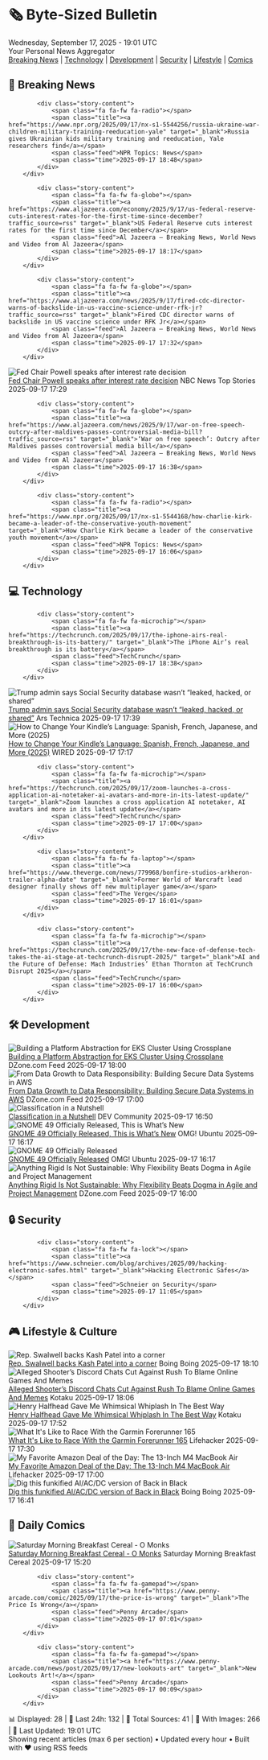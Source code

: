 <!-- Processing 54 RSS feeds at 2025-09-17 19:01:32 UTC -->
<!-- Processing: XKCD -->
<!-- Processing: Penny Arcade -->
<!-- Processing: Poorly Drawn Lines -->
<!-- Processing: Dilbert -->
<!-- Processing: Cyanide & Happiness -->
<!-- Processing: Questionable Content -->
<!-- Processing: Girl Genius -->
<!-- Processing: Dinosaur Comics -->
<!-- Processing: CNN Top Stories -->
<!-- Processing: CNN Breaking News -->
<!-- Processing: Al Jazeera Breaking News -->
<!-- Processing: NPR News -->
<!-- Processing: CBC News -->
<!-- Error processing https://rss.cbc.ca/lineup/topstories.xml: The read operation timed out -->
<!-- Processing: Reuters Top News -->
<!-- Processing: Reuters World News -->
<!-- Processing: NBC News Breaking -->
<!-- Processing: Sky News World -->
<!-- Processing: TechCrunch -->
<!-- Processing: Ars Technica -->
<!-- Processing: Slashdot -->
<!-- Processing: StackOverflow Blog -->
<!-- Processing: It's FOSS -->
<!-- Error processing https://itsfoss.com/rss/: The read operation timed out -->
<!-- Processing: OMG! Ubuntu -->
<!-- Processing: Red Hat Blog -->
<!-- Processing: GitHub Blog -->
<!-- Processing: GitLab Blog -->
<!-- Processing: InfoQ -->
<!-- Processing: DZone -->
<!-- Processing: The Pragmatic Engineer -->
<!-- Processing: Lifehacker -->
<!-- Processing: Kotaku -->
<!-- Processing: Boing Boing -->
<!-- Processing: Krebs on Security -->
<!-- Processing: Schneier on Security -->
<!-- Generated 11 new posts out of 34 feeds processed -->
<div class="newspaper-header">
    <h1 class="newspaper-title">🗞️ Byte-Sized Bulletin</h1>
    <div class="newspaper-date">Wednesday, September 17, 2025 - 19:01 UTC</div>
    <div class="newspaper-subtitle">Your Personal News Aggregator</div>
</div>

<div class="newspaper-nav">
    <a href="#breaking">Breaking News</a> |
    <a href="#tech">Technology</a> |
    <a href="#dev">Development</a> |
    <a href="#security">Security</a> |
    <a href="#lifestyle">Lifestyle</a> |
    <a href="#webcomics">Comics</a>
</div>

<div class="news-section breaking-news" id="breaking">
<h2 class="section-header">🚨 Breaking News</h2>
<div class="stories-container">
<div class="story">
            
            <div class="story-content">
                <span class="fa fa-fw fa-radio"></span>
                <span class="title"><a href="https://www.npr.org/2025/09/17/nx-s1-5544256/russia-ukraine-war-children-military-training-reeducation-yale" target="_blank">Russia gives Ukrainian kids military training and reeducation, Yale researchers find</a></span>
                <span class="feed">NPR Topics: News</span>
                <span class="time">2025-09-17 18:48</span>
            </div>
        </div>
<div class="story">
            
            <div class="story-content">
                <span class="fa fa-fw fa-globe"></span>
                <span class="title"><a href="https://www.aljazeera.com/economy/2025/9/17/us-federal-reserve-cuts-interest-rates-for-the-first-time-since-december?traffic_source=rss" target="_blank">US Federal Reserve cuts interest rates for the first time since December</a></span>
                <span class="feed">Al Jazeera – Breaking News, World News and Video from Al Jazeera</span>
                <span class="time">2025-09-17 18:17</span>
            </div>
        </div>
<div class="story">
            
            <div class="story-content">
                <span class="fa fa-fw fa-globe"></span>
                <span class="title"><a href="https://www.aljazeera.com/news/2025/9/17/fired-cdc-director-warns-of-backslide-in-us-vaccine-science-under-rfk-jr?traffic_source=rss" target="_blank">Fired CDC director warns of backslide in US vaccine science under RFK Jr</a></span>
                <span class="feed">Al Jazeera – Breaking News, World News and Video from Al Jazeera</span>
                <span class="time">2025-09-17 17:32</span>
            </div>
        </div>
<div class="story">
            <img src="https://media-cldnry.s-nbcnews.com/image/upload/t_fit_1500w/mpx/2704722219/2025_09/jerome_powell-lufc2p.jpg" alt="Fed Chair Powell speaks after interest rate decision" class="story-image" loading="lazy" onerror="this.style.display='none'">
            <div class="story-content">
                <span class="fa fa-fw fa-broadcast-tower"></span>
                <span class="title"><a href="https://www.nbcnews.com/video/watch-live-fed-chair-powell-speaks-after-interest-rate-decision-247769157781" target="_blank">Fed Chair Powell speaks after interest rate decision</a></span>
                <span class="feed">NBC News Top Stories</span>
                <span class="time">2025-09-17 17:29</span>
            </div>
        </div>
<div class="story">
            
            <div class="story-content">
                <span class="fa fa-fw fa-globe"></span>
                <span class="title"><a href="https://www.aljazeera.com/news/2025/9/17/war-on-free-speech-outcry-after-maldives-passes-controversial-media-bill?traffic_source=rss" target="_blank">‘War on free speech’: Outcry after Maldives passes controversial media bill</a></span>
                <span class="feed">Al Jazeera – Breaking News, World News and Video from Al Jazeera</span>
                <span class="time">2025-09-17 16:38</span>
            </div>
        </div>
<div class="story">
            
            <div class="story-content">
                <span class="fa fa-fw fa-radio"></span>
                <span class="title"><a href="https://www.npr.org/2025/09/17/nx-s1-5544168/how-charlie-kirk-became-a-leader-of-the-conservative-youth-movement" target="_blank">How Charlie Kirk became a leader of the conservative youth movement</a></span>
                <span class="feed">NPR Topics: News</span>
                <span class="time">2025-09-17 16:06</span>
            </div>
        </div>
</div>
</div>
<div class="news-section tech-news" id="tech">
<h2 class="section-header">💻 Technology</h2>
<div class="stories-container">
<div class="story">
            
            <div class="story-content">
                <span class="fa fa-fw fa-microchip"></span>
                <span class="title"><a href="https://techcrunch.com/2025/09/17/the-iphone-airs-real-breakthrough-is-its-battery/" target="_blank">The iPhone Air’s real breakthrough is its battery</a></span>
                <span class="feed">TechCrunch</span>
                <span class="time">2025-09-17 18:38</span>
            </div>
        </div>
<div class="story">
            <img src="https://cdn.arstechnica.net/wp-content/uploads/2025/03/delete-doge-500x500-1742411613.jpg" alt="Trump admin says Social Security database wasn’t “leaked, hacked, or shared”" class="story-image" loading="lazy" onerror="this.style.display='none'">
            <div class="story-content">
                <span class="fa fa-fw fa-cog"></span>
                <span class="title"><a href="https://arstechnica.com/tech-policy/2025/09/trump-admin-denies-doge-put-social-security-data-into-insecure-cloud-system/" target="_blank">Trump admin says Social Security database wasn’t “leaked, hacked, or shared”</a></span>
                <span class="feed">Ars Technica</span>
                <span class="time">2025-09-17 17:39</span>
            </div>
        </div>
<div class="story">
            <img src="https://media.wired.com/photos/68c9ff081b7c6d3f808ffd96/master/pass/Your%20Kindle%20Can%20Speak%20Multiple%20Languages.png" alt="How to Change Your Kindle’s Language: Spanish, French, Japanese, and More (2025)" class="story-image" loading="lazy" onerror="this.style.display='none'">
            <div class="story-content">
                <span class="fa fa-fw fa-bolt"></span>
                <span class="title"><a href="https://www.wired.com/story/how-to-change-kindle-language/" target="_blank">How to Change Your Kindle’s Language: Spanish, French, Japanese, and More (2025)</a></span>
                <span class="feed">WIRED</span>
                <span class="time">2025-09-17 17:17</span>
            </div>
        </div>
<div class="story">
            
            <div class="story-content">
                <span class="fa fa-fw fa-microchip"></span>
                <span class="title"><a href="https://techcrunch.com/2025/09/17/zoom-launches-a-cross-application-ai-notetaker-ai-avatars-and-more-in-its-latest-update/" target="_blank">Zoom launches a cross application AI notetaker, AI avatars and more in its latest update</a></span>
                <span class="feed">TechCrunch</span>
                <span class="time">2025-09-17 17:00</span>
            </div>
        </div>
<div class="story">
            
            <div class="story-content">
                <span class="fa fa-fw fa-laptop"></span>
                <span class="title"><a href="https://www.theverge.com/news/779968/bonfire-studios-arkheron-trailer-alpha-date" target="_blank">Former World of Warcraft lead designer finally shows off new multiplayer game</a></span>
                <span class="feed">The Verge</span>
                <span class="time">2025-09-17 16:01</span>
            </div>
        </div>
<div class="story">
            
            <div class="story-content">
                <span class="fa fa-fw fa-microchip"></span>
                <span class="title"><a href="https://techcrunch.com/2025/09/17/the-new-face-of-defense-tech-takes-the-ai-stage-at-techcrunch-disrupt-2025/" target="_blank">AI and the Future of Defense: Mach Industries’ Ethan Thornton at TechCrunch Disrupt 2025</a></span>
                <span class="feed">TechCrunch</span>
                <span class="time">2025-09-17 16:00</span>
            </div>
        </div>
</div>
</div>
<div class="news-section dev-news" id="dev">
<h2 class="section-header">🛠️ Development</h2>
<div class="stories-container">
<div class="story">
            <img src="https://dz2cdn1.dzone.com/thumbnail?fid=18630595&w=600" alt="Building a Platform Abstraction for EKS Cluster Using Crossplane" class="story-image" loading="lazy" onerror="this.style.display='none'">
            <div class="story-content">
                <span class="fa fa-fw fa-newspaper"></span>
                <span class="title"><a href="https://dzone.com/articles/platform-abstraction-eks-cluster-crossplane" target="_blank">Building a Platform Abstraction for EKS Cluster Using Crossplane</a></span>
                <span class="feed">DZone.com Feed</span>
                <span class="time">2025-09-17 18:00</span>
            </div>
        </div>
<div class="story">
            <img src="https://dz2cdn1.dzone.com/thumbnail?fid=18626170&w=600" alt="From Data Growth to Data Responsibility: Building Secure Data Systems in AWS" class="story-image" loading="lazy" onerror="this.style.display='none'">
            <div class="story-content">
                <span class="fa fa-fw fa-newspaper"></span>
                <span class="title"><a href="https://dzone.com/articles/building-secure-data-systems-aws" target="_blank">From Data Growth to Data Responsibility: Building Secure Data Systems in AWS</a></span>
                <span class="feed">DZone.com Feed</span>
                <span class="time">2025-09-17 17:00</span>
            </div>
        </div>
<div class="story">
            <img src="https://media2.dev.to/dynamic/image/width=800%2Cheight=%2Cfit=scale-down%2Cgravity=auto%2Cformat=auto/https%3A%2F%2Fdev-to-uploads.s3.amazonaws.com%2Fuploads%2Farticles%2Fs7v6soepv687wewtwtxb.png" alt="Classification in a Nutshell" class="story-image" loading="lazy" onerror="this.style.display='none'">
            <div class="story-content">
                <span class="fa fa-fw fa-code"></span>
                <span class="title"><a href="https://dev.to/vaishakhvipin/classification-in-a-nutshell-4b5g" target="_blank">Classification in a Nutshell</a></span>
                <span class="feed">DEV Community</span>
                <span class="time">2025-09-17 16:50</span>
            </div>
        </div>
<div class="story">
            <img src="https://i0.wp.com/www.omgubuntu.co.uk/wp-content/uploads/2025/09/GNOME-49-2.jpg?resize=406%2C232&amp;ssl=1" alt="GNOME 49 Officially Released, This is What’s New" class="story-image" loading="lazy" onerror="this.style.display='none'">
            <div class="story-content">
                <span class="fa fa-fw fa-ubuntu"></span>
                <span class="title"><a href="https://www.omgubuntu.co.uk/2025/09/gnome-49-officially-released" target="_blank">GNOME 49 Officially Released, This is What’s New</a></span>
                <span class="feed">OMG! Ubuntu</span>
                <span class="time">2025-09-17 16:17</span>
            </div>
        </div>
<div class="story">
            <img src="https://i0.wp.com/www.omgubuntu.co.uk/wp-content/uploads/2024/04/gnome-logo.jpg?resize=406%2C232&amp;ssl=1" alt="GNOME 49 Officially Released" class="story-image" loading="lazy" onerror="this.style.display='none'">
            <div class="story-content">
                <span class="fa fa-fw fa-ubuntu"></span>
                <span class="title"><a href="https://www.omgubuntu.co.uk/2025/09/gnome-49-officially-released" target="_blank">GNOME 49 Officially Released</a></span>
                <span class="feed">OMG! Ubuntu</span>
                <span class="time">2025-09-17 16:17</span>
            </div>
        </div>
<div class="story">
            <img src="https://dz2cdn1.dzone.com/thumbnail?fid=18626162&w=600" alt="Anything Rigid Is Not Sustainable: Why Flexibility Beats Dogma in Agile and Project Management" class="story-image" loading="lazy" onerror="this.style.display='none'">
            <div class="story-content">
                <span class="fa fa-fw fa-newspaper"></span>
                <span class="title"><a href="https://dzone.com/articles/flexibility-vs-dogma-agile-project-management" target="_blank">Anything Rigid Is Not Sustainable: Why Flexibility Beats Dogma in Agile and Project Management</a></span>
                <span class="feed">DZone.com Feed</span>
                <span class="time">2025-09-17 16:00</span>
            </div>
        </div>
</div>
</div>
<div class="news-section security-news" id="security">
<h2 class="section-header">🔒 Security</h2>
<div class="stories-container">
<div class="story">
            
            <div class="story-content">
                <span class="fa fa-fw fa-lock"></span>
                <span class="title"><a href="https://www.schneier.com/blog/archives/2025/09/hacking-electronic-safes.html" target="_blank">Hacking Electronic Safes</a></span>
                <span class="feed">Schneier on Security</span>
                <span class="time">2025-09-17 11:05</span>
            </div>
        </div>
</div>
</div>
<div class="news-section lifestyle-news" id="lifestyle">
<h2 class="section-header">🎮 Lifestyle & Culture</h2>
<div class="stories-container">
<div class="story">
            <img src="https://i0.wp.com/boingboing.net/wp-content/uploads/2025/09/Kash-Patel.jpg?fit=680%2C383&amp;quality=60&amp;ssl=1" alt="Rep. Swalwell backs Kash Patel into a corner" class="story-image" loading="lazy" onerror="this.style.display='none'">
            <div class="story-content">
                <span class="fa fa-fw fa-arrow-right"></span>
                <span class="title"><a href="https://boingboing.net/2025/09/17/rep-swalwell-backs-kash-patel-into-a-corner.html" target="_blank">Rep. Swalwell backs Kash Patel into a corner</a></span>
                <span class="feed">Boing Boing</span>
                <span class="time">2025-09-17 18:10</span>
            </div>
        </div>
<div class="story">
            <img src="https://kotaku.com/app/uploads/2025/09/sea-of-thieves.jpg" alt="Alleged Shooter’s Discord Chats Cut Against Rush To Blame Online Games And Memes" class="story-image" loading="lazy" onerror="this.style.display='none'">
            <div class="story-content">
                <span class="fa fa-fw fa-gamepad"></span>
                <span class="title"><a href="https://kotaku.com/charlie-kirk-shooter-discord-politics-helldivers-memes-2000626029" target="_blank">Alleged Shooter’s Discord Chats Cut Against Rush To Blame Online Games And Memes</a></span>
                <span class="feed">Kotaku</span>
                <span class="time">2025-09-17 18:06</span>
            </div>
        </div>
<div class="story">
            <img src="https://kotaku.com/app/uploads/2025/09/henry-halfhead.jpg" alt="Henry Halfhead Gave Me Whimsical Whiplash In The Best Way" class="story-image" loading="lazy" onerror="this.style.display='none'">
            <div class="story-content">
                <span class="fa fa-fw fa-gamepad"></span>
                <span class="title"><a href="https://kotaku.com/henry-halfhead-review-cozy-sandbox-sim-switch-2000626517" target="_blank">Henry Halfhead Gave Me Whimsical Whiplash In The Best Way</a></span>
                <span class="feed">Kotaku</span>
                <span class="time">2025-09-17 17:52</span>
            </div>
        </div>
<div class="story">
            <img src="https://lifehacker.com/imagery/articles/01K5C62HN10W7B8AN4Q4QB0RXD/hero-image.png" alt="What It&#x27;s Like to Race With the Garmin Forerunner 165" class="story-image" loading="lazy" onerror="this.style.display='none'">
            <div class="story-content">
                <span class="fa fa-fw fa-life-ring"></span>
                <span class="title"><a href="https://lifehacker.com/health/what-its-like-to-race-with-the-garmin-forerunner-165?utm_medium=RSS" target="_blank">What It&#x27;s Like to Race With the Garmin Forerunner 165</a></span>
                <span class="feed">Lifehacker</span>
                <span class="time">2025-09-17 17:30</span>
            </div>
        </div>
<div class="story">
            <img src="https://lifehacker.com/imagery/articles/01K5C6S5REB95A96GWXAPH5SYV/hero-image.png" alt="My Favorite Amazon Deal of the Day: The 13-Inch M4 MacBook Air" class="story-image" loading="lazy" onerror="this.style.display='none'">
            <div class="story-content">
                <span class="fa fa-fw fa-life-ring"></span>
                <span class="title"><a href="https://lifehacker.com/tech/my-favorite-amazon-deal-of-the-day-13-inch-m4-macbook-air?utm_medium=RSS" target="_blank">My Favorite Amazon Deal of the Day: The 13-Inch M4 MacBook Air</a></span>
                <span class="feed">Lifehacker</span>
                <span class="time">2025-09-17 17:00</span>
            </div>
        </div>
<div class="story">
            <img src="https://i0.wp.com/boingboing.net/wp-content/uploads/2025/09/Screenshot-2025-09-17-at-10.37.44-AM.png?fit=1200%2C724&amp;quality=55&amp;ssl=1" alt="Dig this funkified AI/AC/DC version of Back in Black" class="story-image" loading="lazy" onerror="this.style.display='none'">
            <div class="story-content">
                <span class="fa fa-fw fa-arrow-right"></span>
                <span class="title"><a href="https://boingboing.net/2025/09/17/dig-this-funkified-ai-ac-dc-version-of-back-in-black.html" target="_blank">Dig this funkified AI/AC/DC version of Back in Black</a></span>
                <span class="feed">Boing Boing</span>
                <span class="time">2025-09-17 16:41</span>
            </div>
        </div>
</div>
</div>
<div class="news-section webcomics-section" id="webcomics">
<h2 class="section-header">🎨 Daily Comics</h2>
<div class="stories-container">
<div class="story">
            <img src="https://www.smbc-comics.com/comics/1757980876-20250917.png" alt="Saturday Morning Breakfast Cereal - O Monks" class="story-image" loading="lazy" onerror="this.style.display='none'">
            <div class="story-content">
                <span class="fa fa-fw fa-smile"></span>
                <span class="title"><a href="https://www.smbc-comics.com/comic/o-monks" target="_blank">Saturday Morning Breakfast Cereal - O Monks</a></span>
                <span class="feed">Saturday Morning Breakfast Cereal</span>
                <span class="time">2025-09-17 15:20</span>
            </div>
        </div>
<div class="story">
            
            <div class="story-content">
                <span class="fa fa-fw fa-gamepad"></span>
                <span class="title"><a href="https://www.penny-arcade.com/comic/2025/09/17/the-price-is-wrong" target="_blank">The Price Is Wrong</a></span>
                <span class="feed">Penny Arcade</span>
                <span class="time">2025-09-17 07:01</span>
            </div>
        </div>
<div class="story">
            
            <div class="story-content">
                <span class="fa fa-fw fa-gamepad"></span>
                <span class="title"><a href="https://www.penny-arcade.com/news/post/2025/09/17/new-lookouts-art" target="_blank">New Lookouts Art!</a></span>
                <span class="feed">Penny Arcade</span>
                <span class="time">2025-09-17 00:09</span>
            </div>
        </div>
</div>
</div>

<div class="newspaper-footer">
    <div class="stats">
        📊 Displayed: 28 | 📅 Last 24h: 132 | 📡 Total Sources: 41 | 📸 With Images: 266 |
        🔄 Last Updated: 19:01 UTC
    </div>
    <div class="footer-note">
        Showing recent articles (max 6 per section) • Updated every hour • Built with ❤️ using RSS feeds
    </div>
</div>
